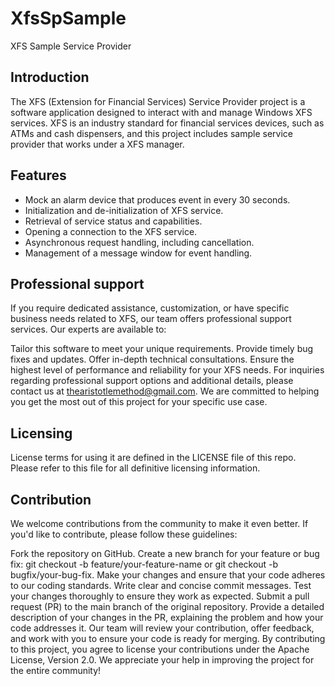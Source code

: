 # XfsSpSample
XFS Sample Service Provider

## Introduction
The XFS (Extension for Financial Services) Service Provider project is a software application designed to interact with and manage Windows XFS services. XFS is an industry standard for financial services devices, such as ATMs and cash dispensers, and this project includes sample service provider that works under a XFS manager.

## Features
- Mock an alarm device that produces event in every 30 seconds.
- Initialization and de-initialization of XFS service.
- Retrieval of service status and capabilities.
- Opening a connection to the XFS service.
- Asynchronous request handling, including cancellation.
- Management of a message window for event handling.

## Professional support

If you require dedicated assistance, customization, or have specific business needs related to XFS, our team offers professional support services. Our experts are available to:

Tailor this software to meet your unique requirements.
Provide timely bug fixes and updates.
Offer in-depth technical consultations.
Ensure the highest level of performance and reliability for your XFS needs.
For inquiries regarding professional support options and additional details, please contact us at thearistotlemethod@gmail.com. We are committed to helping you get the most out of this project for your specific use case.

## Licensing

License terms for using it are defined in the LICENSE file of this repo. Please refer to this file for all definitive licensing information. 

## Contribution

We welcome contributions from the community to make it even better. If you'd like to contribute, please follow these guidelines:

Fork the repository on GitHub.
Create a new branch for your feature or bug fix: git checkout -b feature/your-feature-name or git checkout -b bugfix/your-bug-fix.
Make your changes and ensure that your code adheres to our coding standards.
Write clear and concise commit messages.
Test your changes thoroughly to ensure they work as expected.
Submit a pull request (PR) to the main branch of the original repository.
Provide a detailed description of your changes in the PR, explaining the problem and how your code addresses it.
Our team will review your contribution, offer feedback, and work with you to ensure your code is ready for merging.
By contributing to this project, you agree to license your contributions under the Apache License, Version 2.0. We appreciate your help in improving the project for the entire community!
